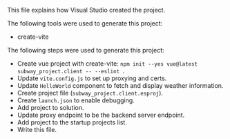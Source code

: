 This file explains how Visual Studio created the project.

The following tools were used to generate this project:
- create-vite

The following steps were used to generate this project:
- Create vue project with create-vite: `npm init --yes vue@latest subway_project.client -- --eslint `.
- Update `vite.config.js` to set up proxying and certs.
- Update `HelloWorld` component to fetch and display weather information.
- Create project file (`subway_project.client.esproj`).
- Create `launch.json` to enable debugging.
- Add project to solution.
- Update proxy endpoint to be the backend server endpoint.
- Add project to the startup projects list.
- Write this file.
